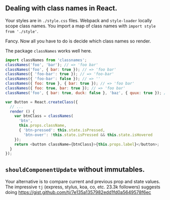 
## <a name="reactClass"></a> Dealing with class names in React.

Your styles are in `./style.css` files.
Webpack and `style-loader` locally scope class names.
You import a map of class names with `import style from './style'`.

Fancy. Now all you have to do is decide which class names so render.

The package `classNames` works well here.

```javascript
import classNames from 'classnames';
classNames('foo', 'bar'); // => 'foo bar'
classNames('foo', { bar: true }); // => 'foo bar'
classNames({ 'foo-bar': true }); // => 'foo-bar'
classNames({ 'foo-bar': false }); // => ''
classNames({ foo: true }, { bar: true }); // => 'foo bar'
classNames({ foo: true, bar: true }); // => 'foo bar'
classNames('foo', { bar: true, duck: false }, 'baz', { quux: true }); // => 'foo bar baz quux'

var Button = React.createClass({
  // ...
  render () {
    var btnClass = classNames(
      'btn',
      this.props.className,
      { 'btn-pressed': this.state.isPressed,
        'btn-over': !this.state.isPressed && this.state.isHovered
    });
    return <button className={btnClass}>{this.props.label}</button>;
  }
});
```

## <a name="reactShouldUpdateSimple"></a> `shouldComponentUpdate` without immutables.

Your alternative is to compare current and previous prop and state values.
The impressive `tj` (express, stylus, koa, co, etc. 23.3k followers)
suggests doing
https://gist.github.com/tj/7e135a1357982edd1fd0a5649578f6ec